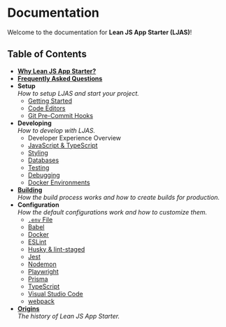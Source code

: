 # Documentation

Welcome to the documentation for **Lean JS App Starter (LJAS)**!

## Table of Contents

-   [**Why Lean JS App Starter?**](./why.md)
-   [**Frequently Asked Questions**](./faq.md)
-   **Setup**  
    _How to setup LJAS and start your project._
    -   [Getting Started](./setup/getting-started.md)
    -   [Code Editors](./setup/code-editors.md)
    -   [Git Pre-Commit Hooks](./setup/git-pre-commit-hooks.md)
-   **Developing**  
    _How to develop with LJAS._
    -   Developer Experience Overview
    -   [JavaScript & TypeScript](./developing/javascript-typescript.md)
    -   [Styling](./developing/styling.md)
    -   [Databases](./developing/databases/README.md)
    -   [Testing](./developing/testing.md)
    -   [Debugging](./developing/debugging.md)
    -   [Docker Environments](./developing/docker-environments.md)
-   [**Building**](./building.md)  
    _How the build process works and how to create builds for production._
-   **Configuration**  
    _How the default configurations work and how to customize them._
    -   [`.env` File](./configuration/dotenv-file.md)
    -   [Babel](./configuration/babel.md)
    -   [Docker](./configuration/docker.md)
    -   [ESLint](./configuration/eslint.md)
    -   [Husky & lint-staged](./configuration/husky-lint-staged.md)
    -   [Jest](./configuration/jest.md)
    -   [Nodemon](./configuration/nodemon.md)
    -   [Playwright](./configuration/playwright.md)
    -   [Prisma](./configuration/prisma.md)
    -   [TypeScript](./configuration/typescript.md)
    -   [Visual Studio Code](./configuration/vscode.md)
    -   [webpack](./configuration/webpack.md)
-   [**Origins**](./origins.md)  
    _The history of Lean JS App Starter._
